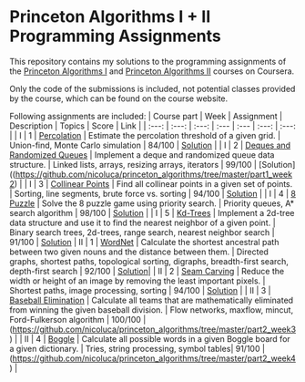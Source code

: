 # Princeton Algorithms I + II Programming Assignments

This repository contains my solutions to the programming assignments of the [Princeton Algorithms I](https://www.coursera.org/learn/algorithms-part1) and [Princeton Algorithms II](https://www.coursera.org/learn/algorithms-part2) courses on Coursera.

Only the code of the submissions is included, not potential classes provided by the course, which can be found on the course website.

Following assignments are included:
| Course part | Week | Assignment | Description | Topics | Score | Link |
| :---: | :---: | :---: | :--- | :--- | :---: | :---: |
| I | 1 | [Percolation](https://coursera.cs.princeton.edu/algs4/assignments/percolation/specification.php) | Estimate the percolation threshold of a given grid. | Union-find, Monte Carlo simulation | 84/100 | [Solution](https://github.com/nicoluca/princeton_algorithms/tree/master/part1_week1) |
| I | 2 | [Deques and Randomized Queues](https://coursera.cs.princeton.edu/algs4/assignments/queues/specification.php) | Implement a deque and randomized queue data structure. | Linked lists, arrays, resizing arrays, iterators | 99/100 | [Solution]((https://github.com/nicoluca/princeton_algorithms/tree/master/part1_week2) |
| I | 3 | [Collinear Points](https://coursera.cs.princeton.edu/algs4/assignments/collinear/specification.php) | Find all collinear points in a given set of points. | Sorting, line segments, brute force vs. sorting | 94/100 | [Solution](https://github.com/nicoluca/princeton_algorithms/tree/master/part1_week3) |
| I | 4 | [8 Puzzle](https://coursera.cs.princeton.edu/algs4/assignments/8puzzle/specification.php) | Solve the 8 puzzle game using priority search. | Priority queues, A* search algorithm | 98/100 | [Solution](https://github.com/nicoluca/princeton_algorithms/tree/master/part1_week4) |
| I | 5 | [Kd-Trees](https://coursera.cs.princeton.edu/algs4/assignments/kdtree/specification.php) | Implement a 2d-tree data structure and use it to find the nearest neighbor of a given point. | Binary search trees, 2d-trees, range search, nearest neighbor search | 91/100 | [Solution](https://github.com/nicoluca/princeton_algorithms/tree/master/part1_week5)
| II | 1 | [WordNet](https://coursera.cs.princeton.edu/algs4/assignments/wordnet/specification.php) | Calculate the shortest ancestral path between two given nouns and the distance between them. | Directed graphs, shortest paths, topological sorting, digraphs, breadth-first search, depth-first search | 92/100 | [Solution](https://github.com/nicoluca/princeton_algorithms/tree/master/part2_week1)|
| II | 2 | [Seam Carving](https://coursera.cs.princeton.edu/algs4/assignments/seam/specification.php) | Reduce the width or height of an image by removing the least important pixels. | Shortest paths, image processing, sorting | 94/100 | [Solution](https://github.com/nicoluca/princeton_algorithms/tree/master/part2_week2) |
| II | 3 | [Baseball Elimination](https://coursera.cs.princeton.edu/algs4/assignments/baseball/specification.php) | Calculate all teams that are mathematically eliminated from winning the given baseball division. | Flow networks, maxflow, mincut, Ford-Fulkerson algorithm | 100/100 | (https://github.com/nicoluca/princeton_algorithms/tree/master/part2_week3) |
| II | 4 | [Boggle](https://coursera.cs.princeton.edu/algs4/assignments/boggle/specification.php) | Calculate all possible words in a given Boggle board for a given dictionary. | Tries, string processing, symbol tables| 91/100 | (https://github.com/nicoluca/princeton_algorithms/tree/master/part2_week4) |

